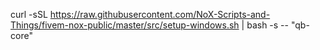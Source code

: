 curl -sSL https://raw.githubusercontent.com/NoX-Scripts-and-Things/fivem-nox-public/master/src/setup-windows.sh | bash -s -- "qb-core"
